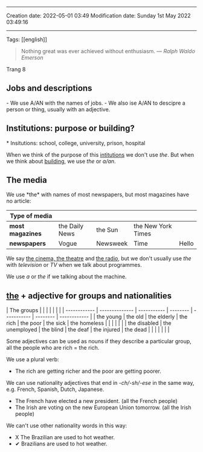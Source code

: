 

----
Creation date: 2022-05-01 03:49
Modification date: Sunday 1st May 2022 03:49:16

----

Tags: [[english]]

> Nothing great was ever achieved without enthusiasm.
> — <cite>Ralph Waldo Emerson</cite>

Trang 8
<h2>Jobs and descriptions</h2>
- We use A/AN with the names of jobs.
- We also ise A/AN to descipre a person or thing, usually with an adjective.

<h2>Institutions: purpose or building?</h2>
* Insitutions: school, college, university, prison, hospital

When we think of the purpose of this <u>intitutions</u> we don't use *the*.
But when we think about <u>building</u>, we use *the* or *a/an*.
<h2>The media</h2>
We use *the* with names of most newspapers, but most magazines have no article:

| **Type of media**  |                |          |                    |       |
| ------------------ | -------------- | -------- | ------------------ | ----- |
| **most magazines** | the Daily News | the Sun  | the New York Times |       |
| **newspapers**     | Vogue          | Newsweek | Time               | Hello |

We say <u>the cinema, the theatre</u> and <u>the radio</u>, but we don't usually use *the* with *television* or *TV* when we talk about programmes.

We use *a* or *the* if we talking about the machine.
<h2> <u>the</u> + adjective for groups and nationalities</h2>
| The groups   |                |             |          |             |          |              |   
| ------------ | -------------- | ----------- | -------- | ----------- | -------- | ------------ | 
| the young    | the old        | the elderly | the rich | the poor    | the sick | the homeless |     |     |     |     |     |
| the disabled | the unemployed | the blind   | the deaf | the injured | the dead |              |     |     |     |     |     |

Some adjectives can be used as nouns if they describe a particular group, all the people who are rich = the rich.

We use a plural verb:
- The rich are getting richer and the poor are getting poorer.

We can use nationality adjectives that end in *-ch/-sh/-ese* in the same way,
e.g. French, Spanish, Dutch, Japanese.
- The French have elected a new president. (all the French people)
- The Irish are voting on the new European Union tomorrow. (all the Irish people)

We can't use other nationality words in this way: 
- X The Brazilian are used to hot weather. 
- ✔ Brazilians are used to hot weather.